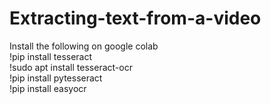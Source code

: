 # Extracting-text-from-a-video

Install the following on google colab\
!pip install tesseract\
!sudo apt install tesseract-ocr\
!pip install pytesseract\
!pip install easyocr
